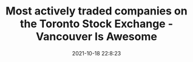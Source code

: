 ---
"title": "Most actively traded companies on the Toronto Stock Exchange - Vancouver Is Awesome"
"date": "2021-10-18 22:8:23"
"feed_name": "GOOGLENEWSMINING"
"feed_website": "https://news.google.com/search?q=mining%2Bincident&hl=en-US&gl=US&ceid=US:en"
"feed_rss": "https://news.google.com/rss/search?q=mining%2Bincident&hl=en-US&gl=US&ceid=US:en"
"link": "https://www.vancouverisawesome.com/national-business/most-actively-traded-companies-on-the-toronto-stock-exchange-4526788"
"source": "{'href': 'https://www.vancouverisawesome.com', 'title': 'Vancouver Is Awesome'}"
"file": "_posts/2021-1-1-ad5b22d71ce6c8e8d27b6c32053c130542c74dc7.md"
"accident": "0"
"drilling": "0"
"represented_by": "0"
"dead": "0"
"injured": "0"
"arrested": "0"
"place": "unknown place"
"where": "unknown site"
"causes": "unknown"
"place_uri": "unknown place"
---